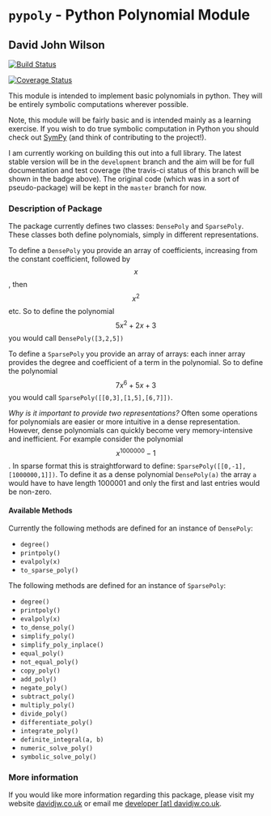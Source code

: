 # `pypoly` - Python Polynomial Module
 
## David John Wilson

[![Build Status](https://travis-ci.org/Davidjohnwilson/PythonPolys.svg?branch=development)](https://travis-ci.org/Davidjohnwilson/PythonPolys)

[![Coverage Status](https://coveralls.io/repos/github/Davidjohnwilson/PythonPolys/badge.svg?branch=development)](https://coveralls.io/github/Davidjohnwilson/PythonPolys?branch=development)

This module is intended to implement basic polynomials in python. They will be entirely symbolic computations wherever possible.

Note, this module will be fairly basic and is intended mainly as a learning exercise. If you wish to do true symbolic computation in Python you should check out [SymPy](https://github.com/sympy/sympy) (and think of contributing to the project!).

I am currently working on building this out into a full library. The latest stable version will be in the `development` branch and the aim will be for full documentation and test coverage (the travis-ci status of this branch will be shown in the badge above). The original code (which was in a sort of pseudo-package) will be kept in the `master` branch for now.

### Description of Package

The package currently defines two classes: `DensePoly` and `SparsePoly`. These classes both define polynomials, simply in different representations.

To define a `DensePoly` you provide an array of coefficients, increasing from the constant coefficient, followed by $$x$$, then $$x^2$$ etc. So to define the polynomial $$5x^2+2x+3$$ you would call `DensePoly([3,2,5])`

To define a `SparsePoly` you provide an array of arrays: each inner array provides the degree and coefficient of a term in the polynomial. So to define the polynomial $$7x^6+5x+3$$ you would call `SparsePoly([[0,3],[1,5],[6,7]])`.

*Why is it important to provide two representations?* Often some operations for polynomials are easier or more intuitive in a dense representation. However, dense polynomials can quickly become very memory-intensive and inefficient. For example consider the polynomial $$x^1000000-1$$. In sparse format this is straightforward to define: `SparsePoly([[0,-1],[1000000,1]])`. To define it as a dense polynomial `DensePoly(a)` the array `a` would have to have length 1000001 and only the first and last entries would be non-zero. 

#### Available Methods

Currently the following methods are defined for an instance of `DensePoly`:

* `degree()`
* `printpoly()`
* `evalpoly(x)`
* `to_sparse_poly()`

The following methods are defined for an instance of `SparsePoly`:

* `degree()`
* `printpoly()`
* `evalpoly(x)`
* `to_dense_poly()`
* `simplify_poly()`
* `simplify_poly_inplace()`
* `equal_poly()`
* `not_equal_poly()`
* `copy_poly()`
* `add_poly()`
* `negate_poly()`
* `subtract_poly()`
* `multiply_poly()`
* `divide_poly()`
* `differentiate_poly()`
* `integrate_poly()`
* `definite_integral(a, b)`
* `numeric_solve_poly()`
* `symbolic_solve_poly()`


### More information

If you would like more information regarding this package, please visit my website [davidjw.co.uk](https://www.davidjw.co.uk) or email me [developer [at] davidjw.co.uk](developer@davidjw.co.uk).